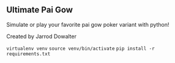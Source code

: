 ## Ultimate Pai Gow

Simulate or play your favorite pai gow poker variant with python!

Created by Jarrod Dowalter

`virtualenv venv`
`source venv/bin/activate`
`pip install -r requirements.txt`
